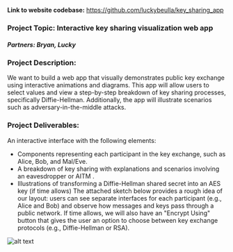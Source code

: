 **Link to website codebase:** https://github.com/luckybeulla/key_sharing_app
### Project Topic: Interactive key sharing visualization web app
##### Partners: Bryan, Lucky
### Project Description:
We want to build a web app that visually demonstrates public key exchange using interactive animations and diagrams. This app will allow users to select values and view a step-by-step breakdown of key sharing processes, specifically Diffie-Hellman. Additionally, the app will illustrate scenarios such as adversary-in-the-middle attacks.
### Project Deliverables:
An interactive interface with the following elements:
 - Components representing each participant in the key exchange, such as Alice, Bob, and Mal/Eve.
 - A breakdown of key sharing with explanations and scenarios involving an eavesdropper or AITM .
 - Illustrations of transforming a Diffie-Hellman shared secret into an AES key (if time allows)
The attached sketch below provides a rough idea of our layout: users can see separate interfaces for each participant (e.g., Alice and Bob) and observe how messages and keys pass through a public network. If time allows, we will also have an "Encrypt Using" button that gives the user an option to choose between key exchange protocols (e.g., Diffie-Hellman or RSA).

![alt text](<Screenshot 2024-11-04 at 6.38.36 PM.png>)
